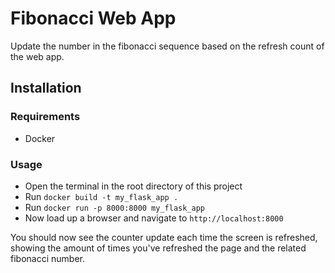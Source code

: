 # Fibonacci Web App

Update the number in the fibonacci sequence based on the refresh count of the web app.

## Installation

### Requirements

- Docker

### Usage

- Open the terminal in the root directory of this project
- Run `docker build -t my_flask_app .`
- Run `docker run -p 8000:8000 my_flask_app`
- Now load up a browser and navigate to `http://localhost:8000`

You should now see the counter update each time the screen is refreshed, showing the amount of times you've refreshed the page and the related fibonacci number.
